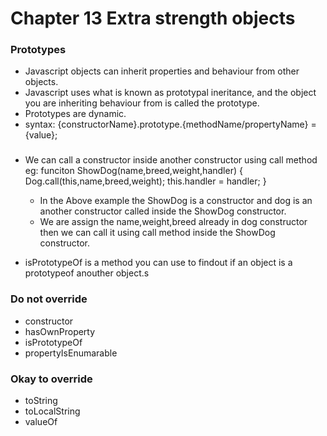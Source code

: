 # Chapter 13 Extra strength objects

### Prototypes

- Javascript objects can inherit properties and behaviour from other objects.
- Javascript uses what is known as prototypal ineritance, and the object you are inheriting behaviour from is called the prototype.
- Prototypes are dynamic.
- syntax:
    {constructorName}.prototype.{methodName/propertyName} = {value};

###

- We can call a constructor inside another constructor using call method
    eg: funciton ShowDog(name,breed,weight,handler) {
        Dog.call(this,name,breed,weight);
        this.handler = handler;
    }
    - In the Above example the ShowDog is a constructor 
    and dog is an another constructor called inside the ShowDog constructor.
    - We are assign the name,weight,breed already in dog constructor then we can call it using call method inside the ShowDog constructor.

- isPrototypeOf  is a method you can use to findout if an object is a prototypeof   anouther object.s

### Do not override
 - constructor
 - hasOwnProperty
 - isPrototypeOf
 - propertyIsEnumarable

 ### Okay to override
 - toString
 - toLocalString
 - valueOf

 